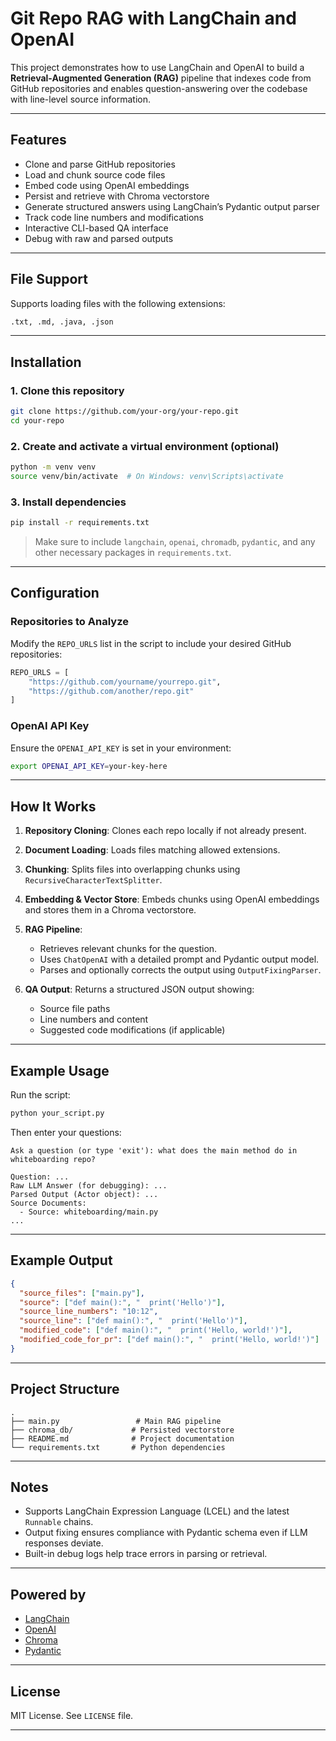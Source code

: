 # Git Repo RAG with LangChain and OpenAI

This project demonstrates how to use LangChain and OpenAI to build a **Retrieval-Augmented Generation (RAG)** pipeline that indexes code from GitHub repositories and enables question-answering over the codebase with line-level source information.

---

## Features

* Clone and parse GitHub repositories
* Load and chunk source code files
* Embed code using OpenAI embeddings
* Persist and retrieve with Chroma vectorstore
* Generate structured answers using LangChain’s Pydantic output parser
* Track code line numbers and modifications
* Interactive CLI-based QA interface
* Debug with raw and parsed outputs

---

## File Support

Supports loading files with the following extensions:

```txt
.txt, .md, .java, .json
```

---

## Installation

### 1. Clone this repository

```bash
git clone https://github.com/your-org/your-repo.git
cd your-repo
```

### 2. Create and activate a virtual environment (optional)

```bash
python -m venv venv
source venv/bin/activate  # On Windows: venv\Scripts\activate
```

### 3. Install dependencies

```bash
pip install -r requirements.txt
```

> Make sure to include `langchain`, `openai`, `chromadb`, `pydantic`, and any other necessary packages in `requirements.txt`.

---

## Configuration

### Repositories to Analyze

Modify the `REPO_URLS` list in the script to include your desired GitHub repositories:

```python
REPO_URLS = [
    "https://github.com/yourname/yourrepo.git",
    "https://github.com/another/repo.git"
]
```

### OpenAI API Key

Ensure the `OPENAI_API_KEY` is set in your environment:

```bash
export OPENAI_API_KEY=your-key-here
```

---

## How It Works

1. **Repository Cloning**: Clones each repo locally if not already present.
2. **Document Loading**: Loads files matching allowed extensions.
3. **Chunking**: Splits files into overlapping chunks using `RecursiveCharacterTextSplitter`.
4. **Embedding & Vector Store**: Embeds chunks using OpenAI embeddings and stores them in a Chroma vectorstore.
5. **RAG Pipeline**:

   * Retrieves relevant chunks for the question.
   * Uses `ChatOpenAI` with a detailed prompt and Pydantic output model.
   * Parses and optionally corrects the output using `OutputFixingParser`.
6. **QA Output**: Returns a structured JSON output showing:

   * Source file paths
   * Line numbers and content
   * Suggested code modifications (if applicable)

---

## Example Usage

Run the script:

```bash
python your_script.py
```

Then enter your questions:

```
Ask a question (or type 'exit'): what does the main method do in whiteboarding repo?

Question: ...
Raw LLM Answer (for debugging): ...
Parsed Output (Actor object): ...
Source Documents:
  - Source: whiteboarding/main.py
...
```

---

## Example Output

```json
{
  "source_files": ["main.py"],
  "source": ["def main():", "  print('Hello')"],
  "source_line_numbers": "10:12",
  "source_line": ["def main():", "  print('Hello')"],
  "modified_code": ["def main():", "  print('Hello, world!')"],
  "modified_code_for_pr": ["def main():", "  print('Hello, world!')"]
}
```

---

## Project Structure

```
.
├── main.py                 # Main RAG pipeline
├── chroma_db/             # Persisted vectorstore
├── README.md              # Project documentation
└── requirements.txt       # Python dependencies
```

---

## Notes

* Supports LangChain Expression Language (LCEL) and the latest `Runnable` chains.
* Output fixing ensures compliance with Pydantic schema even if LLM responses deviate.
* Built-in debug logs help trace errors in parsing or retrieval.

---

## Powered by

* [LangChain](https://www.langchain.com/)
* [OpenAI](https://platform.openai.com/)
* [Chroma](https://www.trychroma.com/)
* [Pydantic](https://docs.pydantic.dev/)

---

## License

MIT License. See `LICENSE` file.

---
